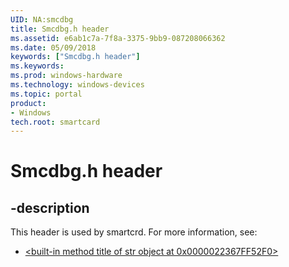 ```yaml
---
UID: NA:smcdbg
title: Smcdbg.h header
ms.assetid: e6ab1c7a-7f8a-3375-9bb9-087208066362
ms.date: 05/09/2018
keywords: ["Smcdbg.h header"]
ms.keywords: 
ms.prod: windows-hardware
ms.technology: windows-devices
ms.topic: portal
product:
- Windows
tech.root: smartcard
---
```


# Smcdbg.h header


## -description


This header is used by smartcrd. For more information, see:

- [<built-in method title of str object at 0x0000022367FF52F0>](../_smartcrd/index.md)
